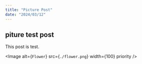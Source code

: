 ```yaml
---
title: "Picture Post"
date: "2024/03/12"
---
```


## piture test post

This post is test.

<Image
  alt={`Flower`}
  src={`./flower.png`}
  width={100}
  priority
/>